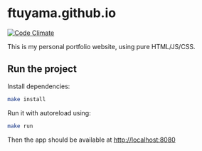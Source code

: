 # ftuyama.github.io

[![Code Climate](https://codeclimate.com/github/ftuyama/ftuyama.github.io/badges/gpa.svg)](https://codeclimate.com/github/ftuyama/ftuyama.github.io)

This is my personal portfolio website, using pure HTML/JS/CSS.

## Run the project

Install dependencies:

```bash
make install
```

Run it with autoreload using:

```bash
make run
```

Then the app should be available at [http://localhost:8080](http://localhost:8080)
